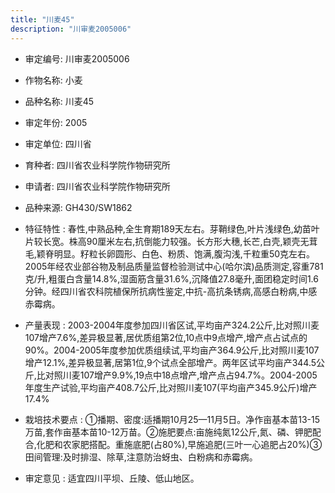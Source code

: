```yaml
---
title: "川麦45"
description: "川审麦2005006"
---
```

* 审定编号:  川审麦2005006

*  作物名称:  小麦

*  品种名称:  川麦45

*  审定年份:  2005

*  审定单位:  四川省

* 育种者:  四川省农业科学院作物研究所

*  申请者:  四川省农业科学院作物研究所

*  品种来源:  GH430/SW1862

*  特征特性 : 
春性,中熟品种,全生育期189天左右。芽鞘绿色,叶片浅绿色,幼苗叶片较长宽。株高90厘米左右,抗倒能力较强。长方形大穗,长芒,白壳,颖壳无茸毛,颖脊明显。籽粒长卵圆形、白色、粉质、饱满,腹沟浅,千粒重50克左右。2005年经农业部谷物及制品质量监督检验测试中心(哈尔滨)品质测定,容重781克/升,粗蛋白含量14.8%,湿面筋含量31.6%,沉降值27.8毫升,面团稳定时间1.6分钟。经四川省农科院植保所抗病性鉴定,中抗-高抗条锈病,高感白粉病,中感赤霉病。
 
*  产量表现 : 
2003-2004年度参加四川省区试,平均亩产324.2公斤,比对照川麦107增产7.6%,差异极显著,居优质组第2位,10点中9点增产,增产点占试点的90%。2004-2005年度参加优质组续试,平均亩产364.9公斤,比对照川麦107增产12.1%,差异极显著,居第1位,9个试点全部增产。两年区试平均亩产344.5公斤,比对照川麦107增产9.9%,19点中18点增产,增产点占94.7%。2004-2005年度生产试验,平均亩产408.7公斤,比对照川麦107(平均亩产345.9公斤)增产17.4%

*  栽培技术要点 : 
①播期、密度:适播期10月25—11月5日。净作亩基本苗13-15万苗,套作亩基本苗10-12万苗。②施肥要点:亩施纯氮12公斤,氮、磷、钾肥配合,化肥和农家肥搭配。重施底肥(占80%),早施追肥(三叶一心追肥占20%)③田间管理:及时排湿、除草,注意防治蚜虫、白粉病和赤霉病。

*  审定意见 : 
适宜四川平坝、丘陵、低山地区。
